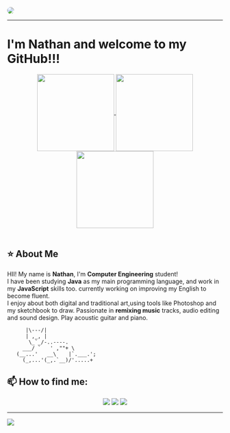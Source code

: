 <img style="border-radius:10px" src="https://github.com/user-attachments/assets/71413d12-3b94-435f-9e9f-f3c4589e5372">
<hr>
</hr>

# I'm Nathan and welcome to my GitHub!!!

 <div align="center">
   <a href="https://github.com/anuraghazra/github-readme-stats">
     <img height=180 align="center" src="https://github-readme-stats.vercel.app/api?username=Ntanzi07&rank_icon=github&show_icons=true&theme=dark#gh-dark-mode-only" />
   </a>
   <a href="https://github.com/anuraghazra/convoychat">
     <img height=180 align="center" src="https://github-readme-stats.vercel.app/api/top-langs/?username=Ntanzi07&layout=compact&theme=dark#gh-dark-mode-only" />
   </a>
     <img height=180 align="center" src="https://raw.githubusercontent.com/gist/Ntanzi07/95cee1372ee6f353132e1d2198f7ab2d/raw/2666ac2115510105b07ec7166fed481442a72ef0/githubIcons.svg" /> 
</div>

<br>

## ⭐ About Me
HII! My name is **Nathan**, I'm **Computer Engineering** student! <br>
I have been studying **Java** as my main programming language, and work in my **JavaScript** skills too.
currently working on improving my English to become fluent.<br>
I enjoy about both digital and traditional art,using tools like Photoshop and my sketchbook to draw. 
Passionate in **remixing music** tracks, audio editing and sound design.
Play acoustic guitar and piano.
  
 ```
       |\---/|
       | ,_, |
        \_`_/-..----.
      ___/ `   ' ,""+ \
    (__...'   __\    |`.___.';
      (_,...'(_,.`__)/'.....+
 ```

## 📫 How to find me:
<div align="center"> 
  <a href="https://www.instagram.com/nat.tanzi/" target="_blank"><img src="https://img.shields.io/badge/Instagram-131415?style=for-the-badge&logo=instagram&logoColor=white"></a>
  <a href="https://www.linkedin.com/in/nathan-tanzi/" target="_blank"><img src="https://img.shields.io/badge/LinkedIn-131415?style=for-the-badge&logo=linkedin&logoColor=white"></a> 
  <a href="https://soundcloud.com/nathan_tanzi" target="_blank"><img src="https://img.shields.io/badge/SoundCloud-131415?style=for-the-badge&logo=soundcloud&logoColor=white"></a> 
</div>
<hr>
<img src="https://user-images.githubusercontent.com/138806744/276378874-92d4172c-125d-4a19-97e6-00764a5fb9c4.png">
